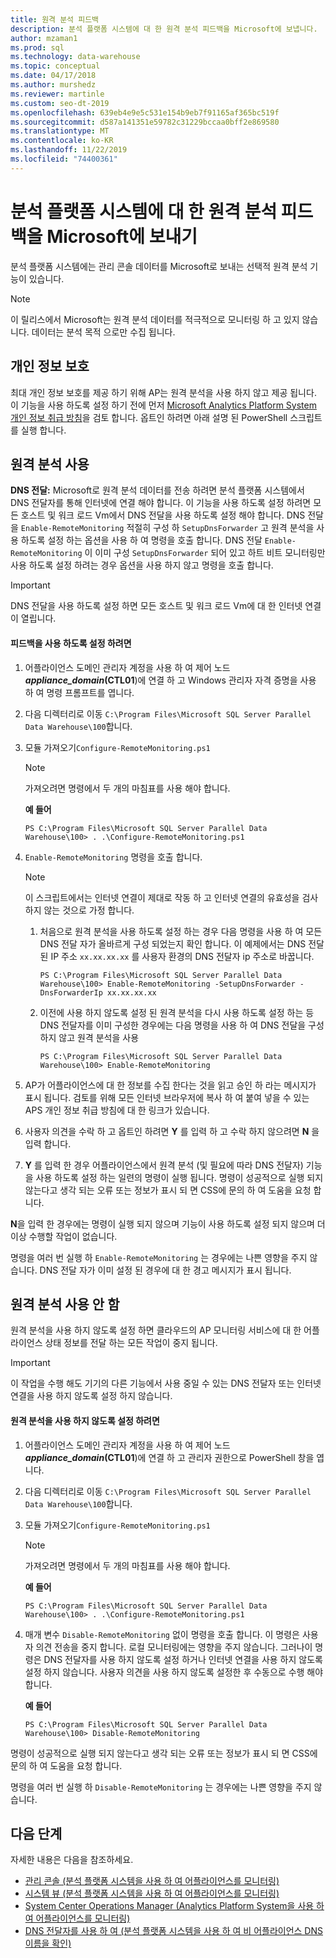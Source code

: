 ```yaml
---
title: 원격 분석 피드백
description: 분석 플랫폼 시스템에 대 한 원격 분석 피드백을 Microsoft에 보냅니다.
author: mzaman1
ms.prod: sql
ms.technology: data-warehouse
ms.topic: conceptual
ms.date: 04/17/2018
ms.author: murshedz
ms.reviewer: martinle
ms.custom: seo-dt-2019
ms.openlocfilehash: 639eb4e9e5c531e154b9eb7f91165af365bc519f
ms.sourcegitcommit: d587a141351e59782c31229bccaa0bff2e869580
ms.translationtype: MT
ms.contentlocale: ko-KR
ms.lasthandoff: 11/22/2019
ms.locfileid: "74400361"
---
```

# <a name="send-telemetry-feedback-to-microsoft-for-analytics-platform-system"></a>분석 플랫폼 시스템에 대 한 원격 분석 피드백을 Microsoft에 보내기
분석 플랫폼 시스템에는 관리 콘솔 데이터를 Microsoft로 보내는 선택적 원격 분석 기능이 있습니다. 
  
> [!NOTE]  
> 이 릴리스에서 Microsoft는 원격 분석 데이터를 적극적으로 모니터링 하 고 있지 않습니다. 데이터는 분석 목적 으로만 수집 됩니다.  
  
## <a name="privacy"></a>개인 정보 보호  
최대 개인 정보 보호를 제공 하기 위해 AP는 원격 분석을 사용 하지 않고 제공 됩니다. 이 기능을 사용 하도록 설정 하기 전에 먼저 [Microsoft Analytics Platform System 개인 정보 취급 방침](https://go.microsoft.com/fwlink/?LinkId=400902)을 검토 합니다. 옵트인 하려면 아래 설명 된 PowerShell 스크립트를 실행 합니다.  
  
## <a name="enable"></a>원격 분석 사용  
**DNS 전달:** Microsoft로 원격 분석 데이터를 전송 하려면 분석 플랫폼 시스템에서 DNS 전달자를 통해 인터넷에 연결 해야 합니다. 이 기능을 사용 하도록 설정 하려면 모든 호스트 및 워크 로드 Vm에서 DNS 전달을 사용 하도록 설정 해야 합니다. DNS 전달을 `Enable-RemoteMonitoring` 적절히 구성 하 `SetupDnsForwarder` 고 원격 분석을 사용 하도록 설정 하는 옵션을 사용 하 여 명령을 호출 합니다. DNS 전달 `Enable-RemoteMonitoring` 이 이미 구성 `SetupDnsForwarder` 되어 있고 하트 비트 모니터링만 사용 하도록 설정 하려는 경우 옵션을 사용 하지 않고 명령을 호출 합니다.  
  
> [!IMPORTANT]  
> DNS 전달을 사용 하도록 설정 하면 모든 호스트 및 워크 로드 Vm에 대 한 인터넷 연결이 열립니다.  
  
#### <a name="to-enable-feedback"></a>피드백을 사용 하도록 설정 하려면  
  
1.  어플라이언스 도메인 관리자 계정을 사용 하 여 제어 노드<strong>*appliance_domain*(CTL01</strong>)에 연결 하 고 Windows 관리자 자격 증명을 사용 하 여 명령 프롬프트를 엽니다.  
  
2.  다음 디렉터리로 이동 `C:\Program Files\Microsoft SQL Server Parallel Data Warehouse\100`합니다.  
  
3.  모듈 가져오기`Configure-RemoteMonitoring.ps1`  
  
    > [!NOTE]  
    > 가져오려면 명령에서 두 개의 마침표를 사용 해야 합니다.  
  
    **예 들어**  
  
    ```  
    PS C:\Program Files\Microsoft SQL Server Parallel Data Warehouse\100> . .\Configure-RemoteMonitoring.ps1  
    ```  
  
4.  `Enable-RemoteMonitoring` 명령을 호출 합니다.  
  
    > [!NOTE]  
    > 이 스크립트에서는 인터넷 연결이 제대로 작동 하 고 인터넷 연결의 유효성을 검사 하지 않는 것으로 가정 합니다.  
  
    1.  처음으로 원격 분석을 사용 하도록 설정 하는 경우 다음 명령을 사용 하 여 모든 DNS 전달 자가 올바르게 구성 되었는지 확인 합니다. 이 예제에서는 DNS 전달 된 IP 주소 `xx.xx.xx.xx` 를 사용자 환경의 DNS 전달자 ip 주소로 바꿉니다.  
  
        ```  
        PS C:\Program Files\Microsoft SQL Server Parallel Data Warehouse\100> Enable-RemoteMonitoring -SetupDnsForwarder -DnsForwarderIp xx.xx.xx.xx  
        ```  
  
    2.  이전에 사용 하지 않도록 설정 된 원격 분석을 다시 사용 하도록 설정 하는 등 DNS 전달자를 이미 구성한 경우에는 다음 명령을 사용 하 여 DNS 전달을 구성 하지 않고 원격 분석을 사용  
  
        ```  
        PS C:\Program Files\Microsoft SQL Server Parallel Data Warehouse\100> Enable-RemoteMonitoring  
        ```  
  
5.  AP가 어플라이언스에 대 한 정보를 수집 한다는 것을 읽고 승인 하 라는 메시지가 표시 됩니다. 검토를 위해 모든 인터넷 브라우저에 복사 하 여 붙여 넣을 수 있는 APS 개인 정보 취급 방침에 대 한 링크가 있습니다.  
  
6.  사용자 의견을 수락 하 고 옵트인 하려면 **Y** 를 입력 하 고 수락 하지 않으려면 **N** 을 입력 합니다.  
  
7.  **Y** 를 입력 한 경우 어플라이언스에서 원격 분석 (및 필요에 따라 DNS 전달자) 기능을 사용 하도록 설정 하는 일련의 명령이 실행 됩니다. 명령이 성공적으로 실행 되지 않는다고 생각 되는 오류 또는 정보가 표시 되 면 CSS에 문의 하 여 도움을 요청 합니다.  
  
**N**을 입력 한 경우에는 명령이 실행 되지 않으며 기능이 사용 하도록 설정 되지 않으며 더 이상 수행할 작업이 없습니다.  
  
명령을 여러 번 실행 하 `Enable-RemoteMonitoring` 는 경우에는 나쁜 영향을 주지 않습니다. DNS 전달 자가 이미 설정 된 경우에 대 한 경고 메시지가 표시 됩니다.  
  
## <a name="disable"></a>원격 분석 사용 안 함  
원격 분석을 사용 하지 않도록 설정 하면 클라우드의 AP 모니터링 서비스에 대 한 어플라이언스 상태 정보를 전달 하는 모든 작업이 중지 됩니다.  
  
> [!IMPORTANT]  
> 이 작업을 수행 해도 기기의 다른 기능에서 사용 중일 수 있는 DNS 전달자 또는 인터넷 연결을 사용 하지 않도록 설정 하지 않습니다.  
  
#### <a name="to-disable-telemetry"></a>원격 분석을 사용 하지 않도록 설정 하려면  
  
1.  어플라이언스 도메인 관리자 계정을 사용 하 여 제어 노드<strong>*appliance_domain*(CTL01</strong>)에 연결 하 고 관리자 권한으로 PowerShell 창을 엽니다.  
  
2.  다음 디렉터리로 이동 `C:\Program Files\Microsoft SQL Server Parallel Data Warehouse\100`합니다.  
  
3.  모듈 가져오기`Configure-RemoteMonitoring.ps1`  
  
    > [!NOTE]  
    > 가져오려면 명령에서 두 개의 마침표를 사용 해야 합니다.  
  
    **예 들어**  
  
    ```  
    PS C:\Program Files\Microsoft SQL Server Parallel Data Warehouse\100> . .\Configure-RemoteMonitoring.ps1  
    ```  
  
4.  매개 변수 `Disable-RemoteMonitoring` 없이 명령을 호출 합니다. 이 명령은 사용자 의견 전송을 중지 합니다. 로컬 모니터링에는 영향을 주지 않습니다. 그러나이 명령은 DNS 전달자를 사용 하지 않도록 설정 하거나 인터넷 연결을 사용 하지 않도록 설정 하지 않습니다. 사용자 의견을 사용 하지 않도록 설정한 후 수동으로 수행 해야 합니다.  
  
    **예 들어**  
  
    ```  
    PS C:\Program Files\Microsoft SQL Server Parallel Data Warehouse\100> Disable-RemoteMonitoring  
    ```  
  
명령이 성공적으로 실행 되지 않는다고 생각 되는 오류 또는 정보가 표시 되 면 CSS에 문의 하 여 도움을 요청 합니다.  
  
명령을 여러 번 실행 하 `Disable-RemoteMonitoring` 는 경우에는 나쁜 영향을 주지 않습니다.  
  
## <a name="next-steps"></a>다음 단계
자세한 내용은 다음을 참조하세요.
- [관리 콘솔 &#40;분석 플랫폼 시스템을 사용 하 여 어플라이언스를 모니터링&#41;](monitor-the-appliance-by-using-the-admin-console.md)  
- [시스템 뷰 &#40;분석 플랫폼 시스템을 사용 하 여 어플라이언스를 모니터링&#41;](monitor-the-appliance-by-using-system-views.md)  
- [System Center Operations Manager &#40;Analytics Platform System을 사용 하 여 어플라이언스를 모니터링&#41;](monitor-the-appliance-by-using-system-center-operations-manager.md)  
- [DNS 전달자를 사용 하 여 &#40;분석 플랫폼 시스템을 사용 하 여 비 어플라이언스 DNS 이름을 확인&#41;](use-a-dns-forwarder-to-resolve-non-appliance-dns-names.md)  
  
